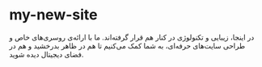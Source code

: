 # my-new-site
در اینجا، زیبایی و تکنولوژی در کنار هم قرار گرفته‌اند. ما با ارائه‌ی روسری‌های خاص و طراحی سایت‌های حرفه‌ای، به شما کمک می‌کنیم تا هم در ظاهر بدرخشید و هم در فضای دیجیتال دیده شوید.
